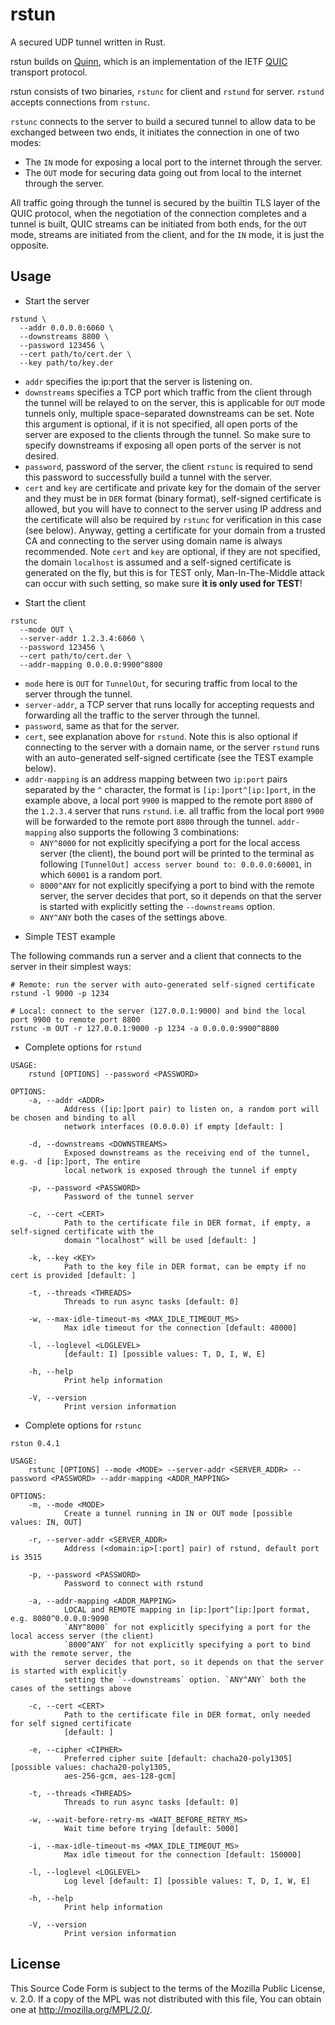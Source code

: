 rstun
=====

A secured UDP tunnel written in Rust.

rstun builds on [Quinn](https://github.com/quinn-rs/quinn), which is an implementation of the IETF [QUIC](https://quicwg.org/) transport protocol.

rstun consists of two binaries, `rstunc` for client and `rstund` for server. `rstund` accepts connections from `rstunc`.

`rstunc` connects to the server to build a secured tunnel to allow data to be exchanged between two ends, it initiates the connection in one of two modes:

  * The `IN` mode for exposing a local port to the internet through the server.
  * The `OUT` mode for securing data going out from local to the internet through the server.

All traffic going through the tunnel is secured by the builtin TLS layer of the QUIC protocol, when the negotiation of the connection completes and a tunnel is built, QUIC streams can be initiated from both ends, for the `OUT` mode, streams are initiated from the client, and for the `IN` mode, it is just the opposite.

Usage
-----

* Start the server

```
rstund \
  --addr 0.0.0.0:6060 \
  --downstreams 8800 \
  --password 123456 \
  --cert path/to/cert.der \
  --key path/to/key.der
```
  - `addr` specifies the ip:port that the server is listening on.
  - `downstreams` specifies a TCP port which traffic from the client through the tunnel will be relayed to on the server, this is applicable for `OUT` mode tunnels only, multiple space-separated downstreams can be set. Note this argument is optional, if it is not specified, all open ports of the server are exposed to the clients through the tunnel. So make sure to specify downstreams if exposing all open ports of the server is not desired.
  - `password`, password of the server, the client `rstunc` is required to send this password to successfully build a tunnel with the server.
  - `cert` and `key` are certificate and private key for the domain of the server and they must be in `DER` format (binary format), self-signed certificate is allowed, but you will have to connect to the server using IP address and the certificate will also be required by `rstunc` for verification in this case (see below). Anyway, getting a certificate for your domain from a trusted CA and connecting to the server using domain name is always recommended. Note `cert` and `key` are optional, if they are not specified, the domain `localhost` is assumed and a self-signed certificate is generated on the fly, but this is for TEST only, Man-In-The-Middle attack can occur with such setting, so make sure **it is only used for TEST**!

* Start the client

```
rstunc
  --mode OUT \
  --server-addr 1.2.3.4:6060 \
  --password 123456 \
  --cert path/to/cert.der \
  --addr-mapping 0.0.0.0:9900^8800
```
  - `mode` here is `OUT` for `TunnelOut`, for securing traffic from local to the server through the tunnel.
  - `server-addr`, a TCP server that runs locally for accepting requests and forwarding all the traffic to the server through the tunnel.
  - `password`, same as that for the server.
  - `cert`, see explanation above for `rstund`. Note this is also optional if connecting to the server with a domain name, or the server `rstund` runs with an auto-generated self-signed certificate (see the TEST example below).
  - `addr-mapping` is an address mapping between two `ip:port` pairs separated by the `^` character, the format is `[ip:]port^[ip:]port`, in the example above, a local port `9900` is mapped to the remote port `8800` of the `1.2.3.4` server that runs `rstund`. i.e. all traffic from the local port `9900` will be forwarded to the remote port `8800` through the tunnel. `addr-mapping` also supports the following 3 combinations:
    - `ANY^8000` for not explicitly specifying a port for the local access server (the client), the bound port will be printed to the terminal as following `[TunnelOut] access server bound to: 0.0.0.0:60001`, in which `60001` is a random port.
    - `8000^ANY` for not explicitly specifying a port to bind with the remote server, the server decides that port, so it depends on that the server is started with explicitly setting the `--downstreams` option.
    - `ANY^ANY` both the cases of the settings above.

* Simple TEST example

The following commands run a server and a client that connects to the server in their simplest ways:


```
# Remote: run the server with auto-generated self-signed certificate
rstund -l 9000 -p 1234

# Local: connect to the server (127.0.0.1:9000) and bind the local port 9900 to remote port 8800
rstunc -m OUT -r 127.0.0.1:9000 -p 1234 -a 0.0.0.0:9900^8800

```

* Complete options for `rstund`

```
USAGE:
    rstund [OPTIONS] --password <PASSWORD>

OPTIONS:
    -a, --addr <ADDR>
            Address ([ip:]port pair) to listen on, a random port will be chosen and binding to all
            network interfaces (0.0.0.0) if empty [default: ]

    -d, --downstreams <DOWNSTREAMS>
            Exposed downstreams as the receiving end of the tunnel, e.g. -d [ip:]port, The entire
            local network is exposed through the tunnel if empty

    -p, --password <PASSWORD>
            Password of the tunnel server

    -c, --cert <CERT>
            Path to the certificate file in DER format, if empty, a self-signed certificate with the
            domain "localhost" will be used [default: ]

    -k, --key <KEY>
            Path to the key file in DER format, can be empty if no cert is provided [default: ]

    -t, --threads <THREADS>
            Threads to run async tasks [default: 0]

    -w, --max-idle-timeout-ms <MAX_IDLE_TIMEOUT_MS>
            Max idle timeout for the connection [default: 40000]

    -l, --loglevel <LOGLEVEL>
            [default: I] [possible values: T, D, I, W, E]

    -h, --help
            Print help information

    -V, --version
            Print version information
```

* Complete options for `rstunc`

```
rstun 0.4.1

USAGE:
    rstunc [OPTIONS] --mode <MODE> --server-addr <SERVER_ADDR> --password <PASSWORD> --addr-mapping <ADDR_MAPPING>

OPTIONS:
    -m, --mode <MODE>
            Create a tunnel running in IN or OUT mode [possible values: IN, OUT]

    -r, --server-addr <SERVER_ADDR>
            Address (<domain:ip>[:port] pair) of rstund, default port is 3515

    -p, --password <PASSWORD>
            Password to connect with rstund

    -a, --addr-mapping <ADDR_MAPPING>
            LOCAL and REMOTE mapping in [ip:]port^[ip:]port format, e.g. 8080^0.0.0.0:9090
            `ANY^8000` for not explicitly specifying a port for the local access server (the client)
            `8000^ANY` for not explicitly specifying a port to bind with the remote server, the
            server decides that port, so it depends on that the server is started with explicitly
            setting the `--downstreams` option. `ANY^ANY` both the cases of the settings above

    -c, --cert <CERT>
            Path to the certificate file in DER format, only needed for self signed certificate
            [default: ]

    -e, --cipher <CIPHER>
            Preferred cipher suite [default: chacha20-poly1305] [possible values: chacha20-poly1305,
            aes-256-gcm, aes-128-gcm]

    -t, --threads <THREADS>
            Threads to run async tasks [default: 0]

    -w, --wait-before-retry-ms <WAIT_BEFORE_RETRY_MS>
            Wait time before trying [default: 5000]

    -i, --max-idle-timeout-ms <MAX_IDLE_TIMEOUT_MS>
            Max idle timeout for the connection [default: 150000]

    -l, --loglevel <LOGLEVEL>
            Log level [default: I] [possible values: T, D, I, W, E]

    -h, --help
            Print help information

    -V, --version
            Print version information
```

License
-------

This Source Code Form is subject to the terms of the Mozilla Public
License, v. 2.0. If a copy of the MPL was not distributed with this
file, You can obtain one at http://mozilla.org/MPL/2.0/.

